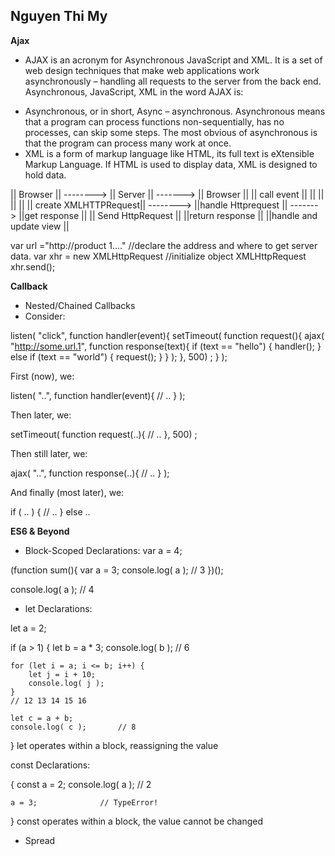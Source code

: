 ## Nguyen Thi My
**Ajax**
- AJAX is an acronym for Asynchronous JavaScript and XML. It is a set of web design techniques that make web applications work asynchronously – handling all requests to the server from the back end.
Asynchronous, JavaScript, XML in the word AJAX is:
+ Asynchronous, or in short, Async – asynchronous. Asynchronous means that a program can process functions non-sequentially, has no processes, can skip some steps. The most obvious of asynchronous is that the program can process many work at once.
+ XML is a form of markup language like HTML, its full text is eXtensible Markup Language. If HTML is used to display data, XML is designed to hold data.


|| Browser              ||  -------->          || Server            ||  -------> || Browser               || 
|| call event           ||                     ||                   ||           ||                       ||
|| create XMLHTTPRequest||  -------->          ||handle Httprequest ||  -------> ||get response           ||
|| Send HttpRequest     ||                     ||return response    ||           ||handle and update view ||

var url ="http://product 1...." //declare the address and where to get server data.
var xhr = new XMLHttpRequest //initialize  object XMLHttpRequest
xhr.send();

**Callback**

- Nested/Chained Callbacks
- Consider:

listen( "click", function handler(event){
	setTimeout( function request(){
		ajax( "http://some.url.1", function response(text){
			if (text == "hello") {
				handler();
			}
			else if (text == "world") {
				request();
			}
		} );
	}, 500) ;
} );

First (now), we:

listen( "..", function handler(event){
	// ..
} );

Then later, we:

setTimeout( function request(..){
	// ..
}, 500) ;

Then still later, we:

ajax( "..", function response(..){
	// ..
} );

And finally (most later), we:

if ( .. ) {
	// ..
}
else ..


**ES6 & Beyond**
- Block-Scoped Declarations:
var a = 4;

(function sum(){
	var a = 3;
	console.log( a );	// 3
})();

console.log( a );		// 4

- let Declarations:

let a = 2;

if (a > 1) {
	let b = a * 3;
	console.log( b );		// 6

	for (let i = a; i <= b; i++) {
		let j = i + 10;
		console.log( j );
	}
	// 12 13 14 15 16

	let c = a + b;
	console.log( c );		// 8
}
let operates within a block, reassigning the value

const Declarations:

{
	const a = 2;
	console.log( a );	// 2

	a = 3;				// TypeError!
}
const operates within a block, the value cannot be changed

- Spread